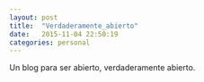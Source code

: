 ```yaml
---
layout: post
title:  "Verdaderamente_abierto"
date:   2015-11-04 22:50:19
categories: personal
---
```



Un blog para ser abierto, verdaderamente abierto. 